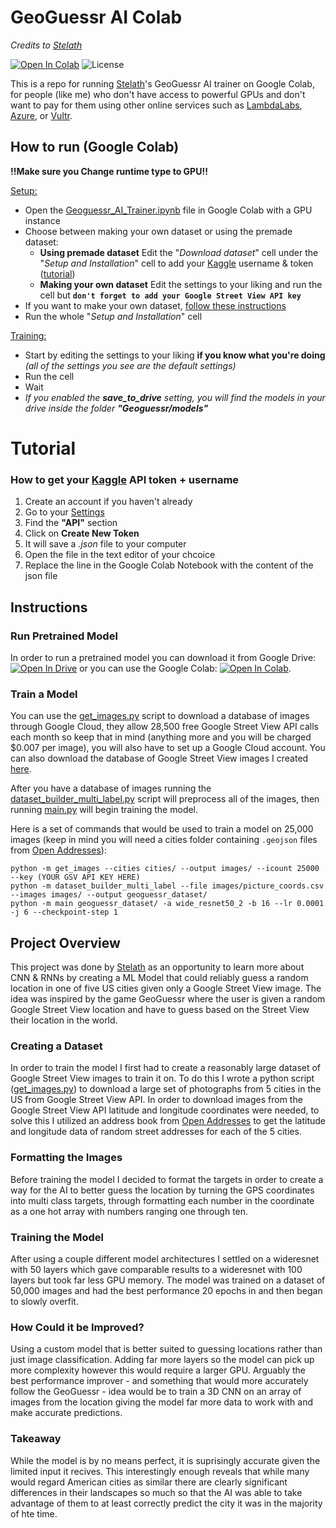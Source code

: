 # GeoGuessr AI Colab
*Credits to [Stelath](https://github.com/Stelath)*

[![Open In Colab](https://colab.research.google.com/assets/colab-badge.svg)](https://colab.research.google.com/github/Stelath/geoguessr-ai/blob/main/notebook/GeoGuessr_AI_Demo.ipynb) ![License](https://img.shields.io/github/license/Stelath/geoguessr-ai)

This is a repo for running [Stelath](https://github.com/Stelath)'s GeoGuessr AI trainer on Google Colab, for people (like me) who don't have access to powerful GPUs and don't want to pay for them using other online services such as [LambdaLabs](https://lambdalabs.com/service/gpu-cloud), [Azure](https://azure.microsoft.com/), or [Vultr](https://www.vultr.com/).


## How to run (Google Colab)

**!!Make sure you Change runtime type to GPU!!** 

<ins>Setup:</ins>
- Open the [Geoguessr_AI_Trainer.ipynb](Geoguessr_AI_Trainer.ipynb) file in Google Colab with a GPU instance
- Choose between making your own dataset or using the premade dataset:
  - **Using premade dataset** Edit the "*Download dataset*" cell under the "*Setup and Installation*" cell to add your [Kaggle](https://kaggle.com) username & token ([tutorial](#Tutorial))
  - **Making your own dataset** Edit the settings to your liking and run the cell but **``don't forget to add your Google Street View API key``**
- If you want to make your own dataset, [follow these instructions](#Creating-a-Dataset)
- Run the whole "*Setup and Installation*" cell

<ins>Training:</ins>
- Start by editing the settings to your liking **if you know what you're doing** *(all of the settings you see are the default settings)*
- Run the cell
- Wait
- *If you enabled the **save_to_drive** setting, you will find the models in your drive inside the folder **"Geoguessr/models"***


# Tutorial
### How to get your [Kaggle](https://kaggle.com) API token + username

1. Create an account if you haven't already
2. Go to your [Settings](https://www.kaggle.com/settings)
3. Find the **"API"** section
4. Click on **Create New Token**
5. It will save a *.json* file to your computer
6. Open the file in the text editor of your chcoice
7. Replace the line in the Google Colab Notebook with the content of the json file




## Instructions

### Run Pretrained Model

In order to run a pretrained model you can download it from Google Drive: [![Open In Drive](https://img.shields.io/badge/Google%20Drive-5383ec?style=flat&logo=googledrive&logoColor=5383ec&label=%E2%80%8B)](https://drive.google.com/file/d/1VJpeLJp6jC8IUfKy6cAtZ9WZcX1TTutW/view?usp=sharing) or you can use the Google Colab: [![Open In Colab](https://colab.research.google.com/assets/colab-badge.svg)](https://colab.research.google.com/github/Stelath/geoguessr-ai/blob/main/notebook/GeoGuessr_AI_Demo.ipynb).

### Train a Model
You can use the [get_images.py](https://github.com/Stelath/geoguessr-ai/blob/main/get_images.py "get_images.py") script to download a database of images through Google Cloud, they allow 28,500 free Google Street View API calls each month so keep that in mind (anything more and you will be charged $0.007 per image), you will also have to set up a Google Cloud account. You can also download the database of Google Street View images I created [here](https://www.kaggle.com/stelath/city-street-view-dataset).

After you have a database of images running the [dataset_builder_multi_label.py](https://github.com/Stelath/geoguessr-ai/blob/main/dataset_builder_multi_label.py) script will preprocess all of the images, then running [main.py](https://github.com/Stelath/geoguessr-ai/blob/main/main.py) will begin training the model.

Here is a set of commands that would be used to train a model on 25,000 images (keep in mind you will need a cities folder containing `.geojson` files from [Open Addresses](https://openaddresses.io/)):
```
python -m get_images --cities cities/ --output images/ --icount 25000 --key (YOUR GSV API KEY HERE)
python -m dataset_builder_multi_label --file images/picture_coords.csv --images images/ --output geoguessr_dataset/
python -m main geoguessr_dataset/ -a wide_resnet50_2 -b 16 --lr 0.0001 -j 6 --checkpoint-step 1
```


## Project Overview

This project was done by [Stelath](https://github.com/Stelath) as an opportunity to learn more about CNN & RNNs by creating a ML Model that could reliably guess a random location in one of five US cities given only a Google Street View image. The idea was inspired by the game GeoGuessr where the user is given a random Google Street View location and have to guess based on the Street View their location in the world.

### Creating a Dataset

In order to train the model I first had to create a reasonably large dataset of Google Street View images to train it on. To do this I wrote a python script ([get_images.py](https://github.com/Stelath/geoguessr-ai/blob/main/get_images.py "get_images.py")) to download a large set of photographs from 5 cities in the US from Google Street View API. In order to download images from the Google Street View API latitude and longitude coordinates were needed, to solve this I utilized an address book from [Open Addresses](https://openaddresses.io/) to get the latitude and longitude data of random street addresses for each of the 5 cities.

### Formatting the Images

Before training the model I decided to format the targets in order to create a way for the AI to better guess the location by turning the GPS coordinates into multi class targets, through formatting each number in the coordinate as a one hot array with numbers ranging one through ten.

### Training the Model

After using a couple different model architectures I settled on a wideresnet with 50 layers which gave comparable results to a wideresnet with 100 layers but took far less GPU memory. The model was trained on a dataset of 50,000 images and had the best performance 20 epochs in and then began to slowly overfit.

### How Could it be Improved?

Using a custom model that is better suited to guessing locations rather than just image classification. Adding far more layers so the model can pick up more complexity however this would require a larger GPU. Arguably the best performance improver - and something that would more accurately follow the GeoGuessr - idea would be to train a 3D CNN on an array of images from the location giving the model far more data to work with and make accurate predictions.

### Takeaway

While the model is by no means perfect, it is suprisingly accurate given the limited input it recives. This interestingly enough reveals that while many would regard American cities as similar there are clearly significant differences in their landscapes so much so that the AI was able to take advantage of them to at least correctly predict the city it was in the majority of hte time.
